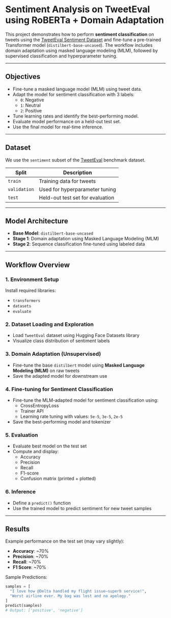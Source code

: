 #  Sentiment Analysis on TweetEval using RoBERTa + Domain Adaptation

This project demonstrates how to perform **sentiment classification** on tweets using the [TweetEval Sentiment Dataset](https://huggingface.co/datasets/tweet_eval) and fine-tune a pre-trained Transformer model (`distilbert-base-uncased`). The workflow includes domain adaptation using masked language modeling (MLM), followed by supervised classification and hyperparameter tuning.

---

##  Objectives

- Fine-tune a masked language model (MLM) using tweet data.
- Adapt the model for sentiment classification with 3 labels:
  - `0`: Negative
  - `1`: Neutral
  - `2`: Positive
- Tune learning rates and identify the best-performing model.
- Evaluate model performance on a held-out test set.
- Use the final model for real-time inference.

---

##  Dataset

We use the `sentiment` subset of the [TweetEval](https://huggingface.co/datasets/tweet_eval) benchmark dataset.

| Split        | Description              |
|--------------|--------------------------|
| `train`      | Training data for tweets |
| `validation` | Used for hyperparameter tuning |
| `test`       | Held-out test set for evaluation |

---

##  Model Architecture

- **Base Model**: `distilbert-base-uncased`
- **Stage 1**: Domain adaptation using Masked Language Modeling (MLM)
- **Stage 2**: Sequence classification fine-tuned using labeled data

---

##  Workflow Overview

### 1. Environment Setup
Install required libraries:
- `transformers`
- `datasets`
- `evaluate`

### 2. Dataset Loading and Exploration
- Load `TweetEval` dataset using Hugging Face Datasets library
- Visualize class distribution of sentiment labels

### 3. Domain Adaptation (Unsupervised)
- Fine-tune the base `distilbert` model using **Masked Language Modeling (MLM)** on raw tweets
- Save the adapted model for downstream use

### 4. Fine-tuning for Sentiment Classification
- Fine-tune the MLM-adapted model for sentiment classification using:
  - CrossEntropyLoss
  - Trainer API
  - Learning rate tuning with values: `5e-5`, `3e-5`, `2e-5`
- Save the best-performing model and tokenizer

### 5. Evaluation
- Evaluate best model on the test set
- Compute and display:
  - Accuracy
  - Precision
  - Recall
  - F1-score
  - Confusion matrix (printed + plotted)

### 6. Inference
- Define a `predict()` function
- Use the trained model to predict sentiment for new tweet samples

---

##  Results

Example performance on the test set (may vary slightly):
- **Accuracy**: ~70%
- **Precision**: ~70%
- **Recall**: ~70%
- **F1 Score**: ~70%

Sample Predictions:
```python
samples = [
  "I love how @Delta handled my flight issue—superb service!",
  "Worst airline ever. My bag was lost and no apology."
]
predict(samples)
# Output: ['positive', 'negative']
